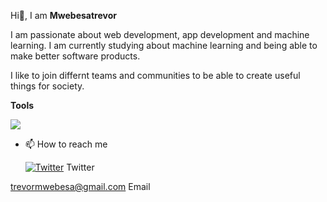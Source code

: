 Hi👋, I am **Mwebesatrevor** 

I am passionate about web development, app development and machine learning. I am currently studying about machine learning and being able to make better software products.

I like to join differnt teams and communities to be able to create useful things for society.

**Tools**

[![](https://skillicons.dev/icons?i=py,html,css,js,git,docker,django,vscode)](https://skillicons.dev)

- 📫 How to reach me

    [![Twitter][1.1]][1] Twitter 

trevormwebesa@gmail.com  Email

<!-- icons with padding -->
[1.1]: http://i.imgur.com/tXSoThF.png (twitter icon with padding)

<!-- icons without padding -->
[1.2]: http://i.imgur.com/wWzX9uB.png (twitter icon without padding)

<!-- links to your social media accounts -->
[1]: http://www.twitter.com/MwebesaTrevor

<!---
Mwebesatrevor/Mwebesatrevor is a ✨ special ✨ repository because its `README.md` (this file) appears on your GitHub profile.
You can click the Preview link to take a look at your changes.
--->
